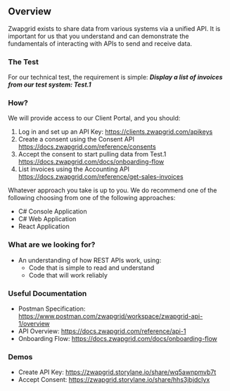 ## Overview

Zwapgrid exists to share data from various systems via a unified API. It is important for us that you understand and can demonstrate the fundamentals of interacting with APIs to send and receive data.

### The Test

For our technical test, the requirement is simple: _**Display a list of invoices from our test system: Test.1**_

### How?

We will provide access to our Client Portal, and you should:

1. Log in and set up an API Key: https://clients.zwapgrid.com/apikeys
2. Create a consent using the Consent API https://docs.zwapgrid.com/reference/consents
3. Accept the consent to start pulling data from Test.1 https://docs.zwapgrid.com/docs/onboarding-flow
4. List invoices using the Accounting API https://docs.zwapgrid.com/reference/get-sales-invoices

Whatever approach you take is up to you. We do recommend one of the following choosing from one of the following approaches:

- C# Console Application
- C# Web Application
- React Application

### What are we looking for?

- An understanding of how REST APIs work, using:
  - Code that is simple to read and understand
  - Code that will work reliably

### Useful Documentation

- Postman Specification: https://www.postman.com/zwapgrid/workspace/zwapgrid-api-1/overview 
- API Overview: https://docs.zwapgrid.com/reference/api-1 
- Onboarding Flow: https://docs.zwapgrid.com/docs/onboarding-flow 

### Demos

- Create API Key: https://zwapgrid.storylane.io/share/wq5awnpmvb7t
- Accept Consent: https://zwapgrid.storylane.io/share/hhs3jbjdclyx
